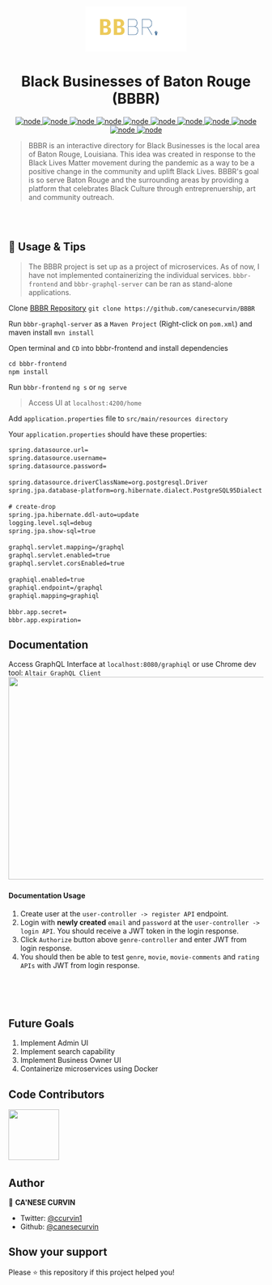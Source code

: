 <!---<img src="https://github.com/canesecurvin/X3-Coursework/blob/master/readmeheader.png" width="1000" height=auto />--->
<p align="center"><img src="https://github.com/canesecurvin/BBBR/blob/readme/bbbr-graphql-server/photos/Screen_Shot_2022-08-07_at_11.17.41_AM-removebg-preview.png" width="200" height=auto /><h1 align="center">Black Businesses of Baton Rouge (BBBR)</h1></p>
<p align="center">
  <a href="https://www.postgresql.org/">
    <img alt="node" src="https://img.shields.io/badge/postgres-%23316192.svg?style=for-the-badge&logo=postgresql&logoColor=lightblue&style=flat" target="_blank" />
  </a>
  <a href="https://www.npmjs.com/">
    <img alt="node" src="https://img.shields.io/badge/NPM-%23000000.svg?style=for-the-badge&logo=npm&logoColor=white&style=flat" target="_blank" />
  </a>
  <a href="https://reactjs.org/">
    <img alt="node" src="https://img.shields.io/badge/react-%2320232a.svg?style=for-the-badge&logo=react&logoColor=%2361DAFB&style=flat" target="_blank" />
  </a>
  <a href="https://spring.io/">
    <img alt="node" src="https://img.shields.io/badge/spring-%236DB33F.svg?style=for-the-badge&logo=spring&logoColor=white&style=flat" target="_blank" />
  </a>
  <a href="https://azure.microsoft.com/en-us/free/">
    <img alt="node" src="https://img.shields.io/badge/azure-%230072C6.svg?style=for-the-badge&logo=microsoftazure&logoColor=white&style=flat" target="_blank" />
  </a>
  <a href="https://www.jetbrains.com/idea/">
    <img alt="node" src="https://img.shields.io/badge/IntelliJIDEA-000000.svg?style=for-the-badge&logo=intellij-idea&logoColor=white&style=flat" target="_blank" />
  </a>
  <a href="https://code.visualstudio.com/">
    <img alt="node" src="https://img.shields.io/badge/Visual%20Studio%20Code-0078d7.svg?style=for-the-badge&logo=visual-studio-code&logoColor=white&style=flat" target="_blank" />
  </a>
  <a href="https://www.java.com/en/">
    <img alt="node" src="https://img.shields.io/badge/java-%23ED8B00.svg?style=for-the-badge&logo=java&logoColor=white&style=flat" target="_blank" />
  </a>
  <a href="https://www.javascript.com/">
    <img alt="node" src="https://img.shields.io/badge/javascript-%23323330.svg?style=for-the-badge&logo=javascript&logoColor=%23F7DF1E&style=flat" target="_blank" />
  </a>
  <a href="https://trello.com/">
    <img alt="node" src="https://img.shields.io/badge/Trello-%23026AA7.svg?style=for-the-badge&logo=Trello&logoColor=white&style=flat" target="_blank" />
  </a>
  <a href="https://discord.com/">
    <img alt="node" src="https://img.shields.io/badge/Discord-%235865F2.svg?style=for-the-badge&logo=discord&logoColor=white&style=flat" target="_blank" />
  </a>
</p>

> BBBR is an interactive directory for Black Businesses is the local area of Baton Rouge, Louisiana. This idea was created in response to the Black Lives Matter movement during the pandemic as a way to be a positive change in the community and uplift Black Lives. BBBR's goal is so serve Baton Rouge and the surrounding areas by providing a platform that celebrates Black Culture through entreprenuership, art and community outreach. 

<!-- ## ✨ Demo

<p align="center">
  <img width="700" align="center" src="https://user-images.githubusercontent.com/9840435/60266022-72a82400-98e7-11e9-9958-f9004c2f97e1.gif" alt="demo"/>
</p> -->

<br />
<br />

## 🚀 Usage & Tips

> The BBBR project is set up as a project of microservices. As of now, I have not implemented containerizing the individual services. ```bbbr-frontend``` and ```bbbr-graphql-server``` can be ran as stand-alone applications.

Clone [BBBR Repository](https://github.com/canesecurvin/BBBR)
```git clone https://github.com/canesecurvin/BBBR```

Run ```bbbr-graphql-server``` as a `Maven Project` (Right-click on ```pom.xml```) and maven install
```mvn install```

Open terminal and `CD` into bbbr-frontend and install dependencies
```
cd bbbr-frontend
npm install
```

Run ```bbbr-frontend```
```ng s``` or ```ng serve```
> Access UI at ```localhost:4200/home```

Add `application.properties` file to `src/main/resources directory`

Your `application.properties` should have these properties:
```
spring.datasource.url=
spring.datasource.username=
spring.datasource.password=

spring.datasource.driverClassName=org.postgresql.Driver
spring.jpa.database-platform=org.hibernate.dialect.PostgreSQL95Dialect

# create-drop
spring.jpa.hibernate.ddl-auto=update
logging.level.sql=debug
spring.jpa.show-sql=true

graphql.servlet.mapping=/graphql
graphql.servlet.enabled=true
graphql.servlet.corsEnabled=true

graphiql.enabled=true
graphiql.endpoint=/graphql
graphiql.mapping=graphiql

bbbr.app.secret= 
bbbr.app.expiration= 
```

## Documentation

Access GraphQL Interface at ```localhost:8080/graphiql``` or use Chrome dev tool: ```Altair GraphQL Client```
<img src="bbbr-graphql-server/photos/Screen Shot 2022-12-13 at 12.48.29 PM.png" width="700" height="400"/></a>

#### Documentation Usage

1. Create user at the `user-controller -> register API` endpoint.
2. Login with <b>newly created</b> `email` and `password` at the `user-controller -> login API`. You should receive a JWT token in the login response.
3. Click `Authorize` button above `genre-controller` and enter JWT from login response.
4. You should then be able to test `genre`, `movie`, `movie-comments` and `rating APIs` with JWT from login response.
<br />
<br />
<br />

## Future Goals
1. Implement Admin UI
2. Implement search capability
3. Implement Business Owner UI
4. Containerize microservices using Docker

## Code Contributors

<a href="https://github.com/canesecurvin"><img src="https://avatars.githubusercontent.com/u/77984787?v=4" width="100" height="100"/></a>

## Author

👤 **CA'NESE CURVIN**

- Twitter: [@ccurvin1](https://twitter.com/ccurvin1)
- Github: [@canesecurvin](https://github.com/canesecurvin)

## Show your support

Please ⭐️ this repository if this project helped you!
